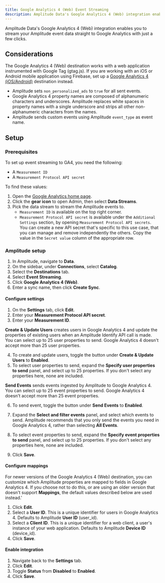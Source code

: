 ```yaml
---
title: Google Analytics 4 (Web) Event Streaming
description: Amplitude Data's Google Analytics 4 (Web) integration enables you to stream your Amplitude event data straight to Google Analytics with just a few clicks.
---
```


Amplitude Data's Google Analytics 4 (Web) integration enables you to stream your Amplitude event data straight to Google Analytics with just a few clicks.

## Considerations

The Google Analytics 4 (Web) destination works with a web application instrumented with Google Tag (gtag.js). If you are working with an iOS or Android mobile application using Firebase, set up a [Google Analytics 4 (iOS/Android)](../google-analytics-4-firebase) destination instead.

- Amplitude sets `non_personalized_ads` to `true` for all sent events.
- Google Analytics 4 property names are composed of alphanumeric characters and underscores. Amplitude replaces white spaces in property names with a single underscore and strips all other non-alphanumeric characters from the names.
- Amplitude sends custom events using Amplitude `event_type` as event name.

## Setup

### Prerequisites

To set up event streaming to GA4, you need the following: 

- A `Measurement ID` 
- A `Measurement Protocol API secret`

To find these values:

1. Open the [Google Analytics home page](https://analytics.google.com/analytics/web). 
2. Click the **gear icon** to open Admin, then select **Data Streams**. 
3. Pick the data stream to stream the Amplitude events to.
   - `Measurement ID` is available on the top right corner.
   - `Measurement Protocol API secret` is available under the `Additional Settings` section, by opening `Measurement Protocol API secrets`. You can create a new API secret that's specific to this use case, that you can manage and remove independently the others. Copy the value in the `Secret value` column of the appropriate row.

### Amplitude setup 

1. In Amplitude, navigate to **Data**.
2. On the sidebar, under **Connections**, select **Catalog**.
3. Select the **Destinations** tab.
4. Select **Event Streaming**.
5. Click **Google Analytics 4 (Web)**.
2. Enter a sync name, then click **Create Sync**.

#### Configure settings

1. On the **Settings** tab, click **Edit**.
2. Enter your **Measurement Protocol API secret**.
3. Enter your **Measurement ID**.

**Create & Update Users** creates users in Google Analytics 4 and update the properties of existing users when an Amplitude Identify API call is made. You can select up to 25 user properties to send. Google Analytics 4 doesn't accept more than 25 user properties.

4. To create and update users, toggle the button under **Create & Update Users** to **Enabled**.
5. To select user properties to send, expand the **Specify user properties to send** panel, and select up to 25 properties. If you don't select any properties here, none are included.

**Send Events** sends events ingested by Amplitude to Google Analytics 4. You can select up to 25 event properties to send. Google Analytics 4 doesn't accept more than 25 event properties.

6. To send event, toggle the button under **Send Events** to **Enabled**.
7. Expand the **Select and filter events** panel, and select which events to send. Amplitude recommends that you only send the events you need in Google Analytics 4, rather than selecting **All Events**.
8. To select event properties to send, expand the **Specify event properties to send** panel, and select up to 25 properties. If you don't select any properties here, none are included.

9. Click **Save**.

#### Configure mappings

For newer versions of the Google Analytics 4 (Web) destination, you can customize which Amplitude properties are mapped to fields in Google Analytics 4. If you choose not to do this, or are using an older version that doesn't support **Mappings**, the default values described below are used instead.'

1. Click **Edit**.
1. Select a **User ID**. This is a unique identifier for users in Google Analytics 4. Defaults to Amplitude **User ID** (user_id).
2. Select a **Client ID**. This is a unique identifier for a web client, a user's instance of your web application. Defaults to Amplitude **Device ID** (device_id).
4. Click **Save**.

#### Enable integration

1. Navigate back to the **Settings** tab.
2. Click **Edit**.
3. Toggle **Status** from **Disabled** to **Enabled**.
4. Click **Save**.
